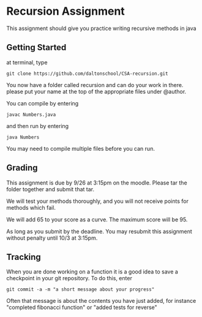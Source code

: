 Recursion Assignment
=========

This assignment should give you practice writing recursive methods in java

## Getting Started
at terminal, type 

```
git clone https://github.com/daltonschool/CSA-recursion.git
```
You now have a folder called recursion and can do your work in there.
please put your name at the top of the appropriate files under @author.

You can compile by entering
```
javac Numbers.java
```
and then run by entering
```
java Numbers
```
You may need to compile multiple files before you can run.

## Grading
This assignment is due by 9/26 at 3:15pm on the moodle.  Please tar the folder together and submit that tar.

We will test your methods thoroughly, and you will not receive points for methods which fail.

We will add 65 to your score as a curve.  The maximum score will be 95.

As long as you submit by the deadline.  You may resubmit this assignment without penalty until 10/3 at 3:15pm.

## Tracking
When you are done working on a function it is a good idea to save a checkpoint in your git repository.  To do this, enter
```
git commit -a -m "a short message about your progress"
```
Often that message is about the contents you have just added, for instance "completed fibonacci function" or "added tests for reverse"
